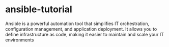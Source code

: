 # ansible-tutorial

Ansible is a powerful automation tool that simplifies IT orchestration, configuration management, and application deployment. It allows you to define infrastructure as code, making it easier to maintain and scale your IT environments
